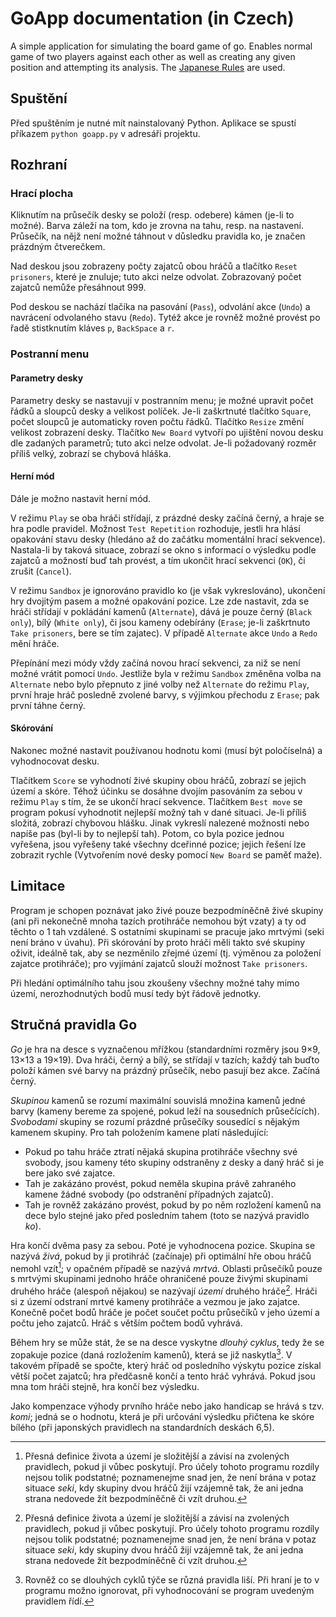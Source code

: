 # GoApp documentation (in Czech)

A simple application for simulating the board game of go. Enables normal game of two players against each other as well as creating any given position and attempting its analysis. The [Japanese Rules](https://www.cs.cmu.edu/~wjh/go/rules/Japanese.html) are used.

## Spuštění

Před spuštěním je nutné mít nainstalovaný Python. Aplikace se spustí příkazem `python goapp.py` v adresáři projektu.

## Rozhraní

### Hrací plocha

Kliknutím na průsečík desky se položí (resp. odebere) kámen (je-li to možné). Barva záleží na tom, kdo je zrovna na tahu, resp. na nastavení. Průsečík, na nějž není možné táhnout v důsledku pravidla ko, je značen prázdným čtverečkem.

Nad deskou jsou zobrazeny počty zajatců obou hráčů a tlačítko `Reset prisoners`, které je znuluje; tuto akci nelze odvolat. Zobrazovaný počet zajatců nemůže přesáhnout 999.

Pod deskou se nachází tlačíka na pasování (`Pass`), odvolání akce (`Undo`) a navrácení odvolaného stavu (`Redo`). Tytéž akce je rovněž možné provést po řadě stistknutím kláves `p`, `BackSpace` a `r`.

### Postranní menu

#### Parametry desky

Parametry desky se nastavují v postranním menu; je možné upravit počet řádků a sloupců desky a velikost políček. Je-li zaškrtnuté tlačítko `Square`, počet sloupců je automaticky roven počtu řádků. Tlačítko `Resize` změní velikost zobrazení desky. Tlačítko `New Board` vytvoří po ujištění novou desku dle zadaných parametrů; tuto akci nelze odvolat. Je-li požadovaný rozměr příliš velký, zobrazí se chybová hláška.

#### Herní mód

Dále je možno nastavit herní mód.

V režimu `Play` se oba hráči střídají, z prázdné desky začíná černý, a hraje se hra podle pravidel. Možnost `Test Repetition` rozhoduje, jestli hra hlásí opakování stavu desky (hledáno až do začátku momentální hrací sekvence). Nastala-li by taková situace, zobrazí se okno s informací o výsledku podle zajatců a možností buď tah provést, a tím ukončit hrací sekvenci (`OK`), či zrušit (`Cancel`).

V režimu `Sandbox` je ignorováno pravidlo ko (je však vykreslováno), ukončení hry dvojitým pasem a možné opakování pozice. Lze zde nastavit, zda se hráči střídají v pokládání kamenů (`Alternate`), dává je pouze černý (`Black only`), bílý (`White only`), či jsou kameny odebírány (`Erase`; je-li zaškrtnuto `Take prisoners`, bere se tím zajatec). V případě `Alternate` akce `Undo` a `Redo` mění hráče.

Přepínání mezi módy vždy začíná novou hrací sekvenci, za niž se není možné vrátit pomocí `Undo`. Jestliže byla v režimu `Sandbox` změněna volba na `Alternate` nebo bylo přepnuto z jiné volby než `Alternate` do režimu `Play`, první hraje hráč posledně zvolené barvy, s výjimkou přechodu z `Erase`; pak první táhne černý.

#### Skórování

Nakonec možné nastavit používanou hodnotu komi (musí být poločíselná) a vyhodnocovat desku.

Tlačítkem `Score` se vyhodnotí živé skupiny obou hráčů, zobrazí se jejich území a skóre. Téhož účinku se dosáhne dvojím pasováním za sebou v režimu `Play` s tím, že se ukončí hrací sekvence. Tlačítkem `Best move` se program pokusí vyhodnotit nejlepší možný tah v dané situaci. Je-li příliš složitá, zobrazí chybovou hlášku. Jinak vykreslí nalezené možnosti nebo napíše pas (byl-li by to nejlepší tah). Potom, co byla pozice jednou vyřešena, jsou vyřešeny také všechny dceřinné pozice; jejich řešení lze zobrazit rychle (Vytvořením nové desky pomocí `New Board` se paměť maže).

## Limitace

Program je schopen poznávat jako živé pouze bezpodmíněčně živé skupiny (ani při nekonečně mnoha tazích protihráče nemohou být vzaty) a ty od těchto o 1 tah vzdálené. S ostatními skupinami se pracuje jako mrtvými (seki není bráno v úvahu). Při skórování by proto hráči měli takto své skupiny oživit, ideálně tak, aby se nezměnilo zřejmé území (tj. výměnou za položení zajatce protihráče); pro vyjímání zajatců slouží možnost `Take prisoners`.

Při hledání optimálního tahu jsou zkoušeny všechny možné tahy mimo území, nerozhodnutých bodů musí tedy být řádově jednotky.

## Stručná pravidla Go

_Go_ je hra na desce s vyznačenou mřížkou (standardními rozměry jsou 9×9, 13×13 a 19×19). Dva hráči, černý a bílý, se střídají v tazích; každý tah buďto položí kámen své barvy na prázdný průsečík, nebo pasují bez akce. Začíná černý.

_Skupinou_ kamenů se rozumí maximální souvislá množina kamenů jedné barvy (kameny bereme za spojené, pokud leží na sousedních průsečících). _Svobodami_ skupiny se rozumí prázdné průsečíky sousedící s nějakým kamenem skupiny. Pro tah položením kamene platí následující:
- Pokud po tahu hráče ztratí nějaká skupina protihráče všechny své svobody, jsou kameny této skupiny odstraněny z desky a daný hráč si je bere jako své zajatce.
- Tah je zakázáno provést, pokud neměla skupina právě zahraného kamene žádné svobody (po odstranění případných zajatců).
- Tah je rovněž zakázáno provést, pokud by po něm rozložení kamenů na dece bylo stejné jako před posledním tahem (toto se nazývá pravidlo _ko_).

Hra končí dvěma pasy za sebou. Poté je vyhodnocena pozice. Skupina se nazývá _živá_, pokud by ji protihráč (začínaje) při optimální hře obou hráčů nemohl vzít[^1]; v opačném případě se nazývá _mrtvá_. Oblasti průsečíků pouze s mrtvými skupinami jednoho hráče ohraničené pouze živými skupinami druhého hráče (alespoň nějakou) se nazývají _území_ druhého hráče[^1]. Hráči si z území odstraní mrtvé kameny protihráče a vezmou je jako zajatce. Konečně počet bodů hráče je počet součet počtu průsečíků v jeho území a počtu jeho zajatců. Hráč s větším počtem bodů vyhrává.

Během hry se může stát, že se na desce vyskytne _dlouhý cyklus_, tedy že se zopakuje pozice (daná rozložením kamenů), která se již naskytla[^2]. V takovém případě se spočte, který hráč od posledního výskytu pozice získal větší počet zajatců; hra předčasně končí a tento hráč vyhrává. Pokud jsou mna tom hráči stejně, hra končí bez výsledku.

Jako kompenzace výhody prvního hráče nebo jako handicap se hrává s tzv. _komi_; jedná se o hodnotu, která je při určování výsledku přičtena ke skóre bílého (při japonských pravidlech na standardních deskách 6,5).

[^1]: Přesná definice života a území je složitější a závisí na zvolených pravidlech, pokud ji vůbec poskytují. Pro účely tohoto programu rozdíly nejsou tolik podstatné; poznamenejme snad jen, že není brána v potaz situace _seki_, kdy skupiny dvou hráčů žijí vzájemně tak, že ani jedna strana nedovede žít bezpodmíněčně či vzít druhou.

[^2]: Rovněž co se dlouhých cyklů týče se různá pravidla liší. Při hraní je to v programu možno ignorovat, při vyhodnocování se program uvedeným pravidlem řídí.
